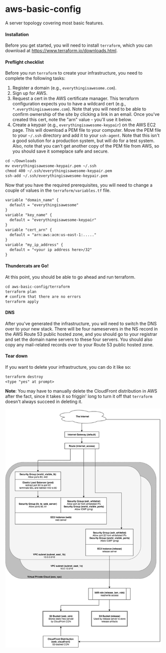 # aws-basic-config
A server topology covering most basic features.

#### Installation

Before you get started, you will need to install `terraform`, which you can download at https://www.terraform.io/downloads.html.

#### Preflight checklist

Before you run `terraform` to create your infrastructure, you need to complete the following tasks:

1. Register a domain (e.g., `everythingisawesome.com`).
1. Sign up for AWS.
1. Request a cert in the AWS certificate manager. This terraform configuration expects you to have a wildcard cert (e.g., `*.everythingisawesome.com`). Note that you will need to be able to confirm ownership of the site by clicking a link in an email. Once you've created this cert, note the "arn" value - you'll use it below.
1. Create a keypair (e.g., `everythingisawesome-keypair`) on the AWS EC2 page. This will download a PEM file to your computer. Move the PEM file to your `~/.ssh` directory and add it to your `ssh-agent`. Note that this isn't a good solution for a production system, but will do for a test system. Also, note that you can't get another copy of the PEM file from AWS, so you should save it someplace safe and secure.
  ```
cd ~/Downloads
mv everythingisawesome-keypair.pem ~/.ssh
chmod 400 ~/.ssh/everythingisawesome-keypair.pem
ssh-add ~/.ssh/everythingisawesome-keypair.pem
```

Now that you have the required prerequisites, you will need to change a couple of values in the `terraform/variables.tf` file.

```
variable "domain_name" {
  default = "everythingisawesome"
}
variable "key_name" {
  default = "everythingisawesome-keypair"
}
variable "cert_arn" {
  default = "arn:aws:acm:us-east-1:....."
}
variable "my_ip_address" {
  default = "<your ip address here>/32"
}
```

#### Thundercats are Go!

At this point, you should be able to go ahead and run terraform.

```
cd aws-basic-config/terraform
terraform plan
# confirm that there are no errors
terraform apply
```

#### DNS

After you've generated the infrastructure, you will need to switch the DNS over to your new stack. There will be four nameservers in the NS record in the AWS Route 53 public hosted zone, and you should go to your registrar and set the domain name servers to these four servers. You should also copy any mail-related records over to your Route 53 public hosted zone.

#### Tear down

If you want to delete your infrastructure, you can do it like so:

```
terraform destroy
<type "yes" at prompt>
```

**Note**: You may have to manually delete the CloudFront distribution in AWS after the fact, since it takes it so friggin' long to turn it off that `terraform` doesn't always succeed in deleting it.

![infrastructure](infrastructure.png)
